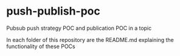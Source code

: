# push-publish-poc
Pubsub push strategy POC and publication POC in a topic


In each folder of this repository are the README.md explaining the functionality of these POCs
